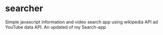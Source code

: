 # searcher
Simple javascript information and video search app using wikipedia API ad YouTube data API.  An updated of my Search-app
